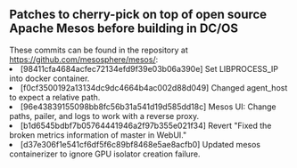 <H2>Patches to cherry-pick on top of open source Apache Mesos before building in DC/OS</h2>
These commits can be found in the repository at <a href="https://github.com/mesosphere/mesos/">https://github.com/mesosphere/mesos/</a>:
<li>[98411cfa4684acfec72134efd9f39e03b06a390e] Set LIBPROCESS_IP into docker container.
<li>[f0cf3500192a13134dc9dc4664b4ac002d88d049] Changed agent_host to expect a relative path.
<li>[96e43839155098bb8fc56b31a541d19d585dd18c] Mesos UI: Change paths, pailer, and logs to work with a reverse proxy.
<li>[b1d6545bdbf7b05764441946a2f97b355e021f34] Revert "Fixed the broken metrics information of master in WebUI."
<li>[d37e306f1e541cf6df5f6c89bf8468e5ae8acfb0] Updated mesos containerizer to ignore GPU isolator creation failure.
